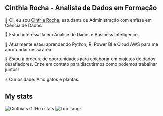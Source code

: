 ## Cinthia Rocha - Analista de Dados em Formação

👋 Oi, eu sou [Cinthia Rocha](https://github.com/cinthiarocha), estudante de Administração com enfâse em Ciência de Dados.

👀 Estou interessada em Análise de Dados e Business Intelligence.

🌱 Atualmente estou aprendendo Python, R, Power BI e Cloud AWS para me aprofundar nessa área. 

💞️ Estou à procura de oportunidades para colaborar em projetos de dados desafiadores. Entre em contato para discutirmos como podemos trabalhar juntos! 
 
⚡ Curiosidade: Amo gatos e plantas. 

<!---
cinthiarocha/cinthiarocha is a ✨ special ✨ repository because its `README.md` (this file) appears on your GitHub profile.
You can click the Preview link to take a look at your changes.
--->

## **My stats**

![Cinthia's GitHub stats](https://github-readme-stats.vercel.app/api?username=cinthiarocha&theme=catppuccin_latte&show_icons=true)
![Top Langs](https://github-readme-stats.vercel.app/api/top-langs/?username=cinthiarocha&theme=catppuccin_latte&layout=compact)

